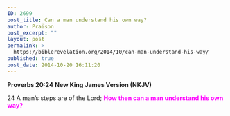 ```yaml
---
ID: 2699
post_title: Can a man understand his own way?
author: Praison
post_excerpt: ""
layout: post
permalink: >
  https://biblerevelation.org/2014/10/can-man-understand-his-way/
published: true
post_date: 2014-10-20 16:11:20
---
```

<strong>Proverbs 20:24</strong>
<strong> New King James Version (NKJV)</strong>

24 A man’s steps are of the Lord;
<span style="color: #ff00ff;"><strong>How then can a man understand his own way</strong><strong>?</strong></span>